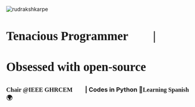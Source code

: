 
 <p align="left"> <img src="https://komarev.com/ghpvc/?username=rudrakshkarpe" alt="rudrakshkarpe" /> </p> 


# **<span style="font-family: 'Playfair Display', serif;"><h3>Tenacious Programmer 🧑‍💻</span> | </h3><span style="font-family: 'Playfair Display', serif;"><h3>Obsessed with open-source 🌌</h3></span>**
### **<span style="font-family: 'Playfair Display', serif;">Chair @IEEE GHRCEM 🧑‍💼</span> | Codes in Python 🐍<span style="font-family: 'Playfair Display', serif;">Learning Spanish 🌍</span>**

